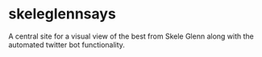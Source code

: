 # skeleglennsays
A central site for a visual view of the best from Skele Glenn along with the automated twitter bot functionality.
